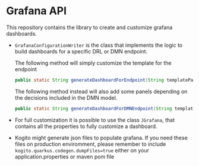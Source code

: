 <!--
  Licensed to the Apache Software Foundation (ASF) under one
  or more contributor license agreements.  See the NOTICE file
  distributed with this work for additional information
  regarding copyright ownership.  The ASF licenses this file
  to you under the Apache License, Version 2.0 (the
  "License"); you may not use this file except in compliance
  with the License.  You may obtain a copy of the License at

    http://www.apache.org/licenses/LICENSE-2.0

  Unless required by applicable law or agreed to in writing,
  software distributed under the License is distributed on an
  "AS IS" BASIS, WITHOUT WARRANTIES OR CONDITIONS OF ANY
  KIND, either express or implied.  See the License for the
  specific language governing permissions and limitations
  under the License.
  -->

Grafana API
==============

This repository contains the library to create and customize grafana dashboards.

- `GrafanaConfigurationWriter` is the class that implements the logic to build dashboards for a specific DRL or DMN endpoint.
    
    The following method will simply customize the template for the endpoint
    ```java
    public static String generateDashboardForEndpoint(String templatePath, String handlerName);
    ```
    
    The following method instead will also add some panels depending on the decisions included in the DMN model.
    ```java
    public static String generateDashboardForDMNEndpoint(String templatePath, String endpoint, List<Decision> decisions);
    ```

- For full customization it is possible to use the class `JGrafana`, that contains all the properties to fully customize a dashboard.

- Kogito might generate json files to populate grafana. If you need these files on production enviromment, please remember to include ```kogito.quarkus.codegen.dumpFiles=true``` either on your application.properties or maven pom file